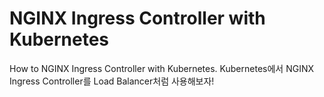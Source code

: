 # NGINX Ingress Controller with Kubernetes
How to NGINX Ingress Controller with Kubernetes.
Kubernetes에서 NGINX Ingress Controller를 Load Balancer처럼 사용해보자!
